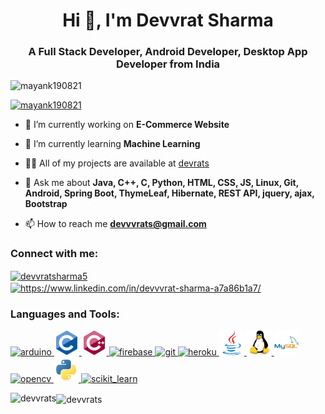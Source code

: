 <h1 align="center">Hi 👋, I'm Devvrat Sharma</h1>
<h3 align="center">A Full Stack Developer, Android Developer, Desktop App Developer from India</h3>

<p align="left"> <img src="https://komarev.com/ghpvc/?username=devrats&label=Profile%20views&color=0e75b6&style=flat" alt="mayank190821" /> </p>

<p align="left"> <a href="https://github.com/ryo-ma/github-profile-trophy"><img src="https://github-profile-trophy.vercel.app/?username=devrats" alt="mayank190821" /></a> </p>


- 🔭 I’m currently working on **E-Commerce Website**

- 🌱 I’m currently learning **Machine Learning**

- 👨‍💻 All of my projects are available at [devrats](devrats)

- 💬 Ask me about **Java, C++, C, Python, HTML, CSS, JS, Linux, Git, Android, Spring Boot, ThymeLeaf, Hibernate, REST API, jquery, ajax, Bootstrap**

- 📫 How to reach me **devvvrats@gmail.com**

<h3 align="left">Connect with me:</h3>
<p align="left">
<a href="https://twitter.com/devvratsharma5" target="blank"><img align="center" src="https://raw.githubusercontent.com/rahuldkjain/github-profile-readme-generator/master/src/images/icons/Social/twitter.svg" alt="devvratsharma5" height="30" width="40" /></a>
<a href="https://www.linkedin.com/in/devvvrat-sharma-a7a86b1a7/" target="blank"><img align="center" src="https://raw.githubusercontent.com/rahuldkjain/github-profile-readme-generator/master/src/images/icons/Social/linked-in-alt.svg" alt="https://www.linkedin.com/in/devvvrat-sharma-a7a86b1a7/" height="30" width="40" /></a>
</p>

<h3 align="left">Languages and Tools:</h3>
<p align="left"> <a href="https://www.arduino.cc/" target="_blank"> <img src="https://cdn.worldvectorlogo.com/logos/arduino-1.svg" alt="arduino" width="40" height="40"/> </a> <a href="https://www.cprogramming.com/" target="_blank"> <img src="https://raw.githubusercontent.com/devicons/devicon/master/icons/c/c-original.svg" alt="c" width="40" height="40"/> </a> <a href="https://www.w3schools.com/cpp/" target="_blank"> <img src="https://raw.githubusercontent.com/devicons/devicon/master/icons/cplusplus/cplusplus-original.svg" alt="cplusplus" width="40" height="40"/> </a> <a href="https://firebase.google.com/" target="_blank"> <img src="https://www.vectorlogo.zone/logos/firebase/firebase-icon.svg" alt="firebase" width="40" height="40"/> </a> <a href="https://git-scm.com/" target="_blank"> <img src="https://www.vectorlogo.zone/logos/git-scm/git-scm-icon.svg" alt="git" width="40" height="40"/> </a> <a href="https://heroku.com" target="_blank"> <img src="https://www.vectorlogo.zone/logos/heroku/heroku-icon.svg" alt="heroku" width="40" height="40"/> </a> <a href="https://www.java.com" target="_blank"> <img src="https://raw.githubusercontent.com/devicons/devicon/master/icons/java/java-original.svg" alt="java" width="40" height="40"/> </a> <a href="https://www.linux.org/" target="_blank"> <img src="https://raw.githubusercontent.com/devicons/devicon/master/icons/linux/linux-original.svg" alt="linux" width="40" height="40"/> </a> <a href="https://www.mysql.com/" target="_blank"> <img src="https://raw.githubusercontent.com/devicons/devicon/master/icons/mysql/mysql-original-wordmark.svg" alt="mysql" width="40" height="40"/> </a> <a href="https://opencv.org/" target="_blank"> <img src="https://www.vectorlogo.zone/logos/opencv/opencv-icon.svg" alt="opencv" width="40" height="40"/> </a> <a href="https://www.python.org" target="_blank"> <img src="https://raw.githubusercontent.com/devicons/devicon/master/icons/python/python-original.svg" alt="python" width="40" height="40"/> </a> <a href="https://scikit-learn.org/" target="_blank"> <img src="https://upload.wikimedia.org/wikipedia/commons/0/05/Scikit_learn_logo_small.svg" alt="scikit_learn" width="40" height="40"/> </a> </p>

<p><img align="left" src="https://github-readme-stats.vercel.app/api/top-langs?username=devvrats&show_icons=true&locale=en&layout=compact" alt="devvrats" /></p>



<p><img align="center" src="https://github-readme-streak-stats.herokuapp.com/?user=devvrats" alt="devvrats" /></p>
